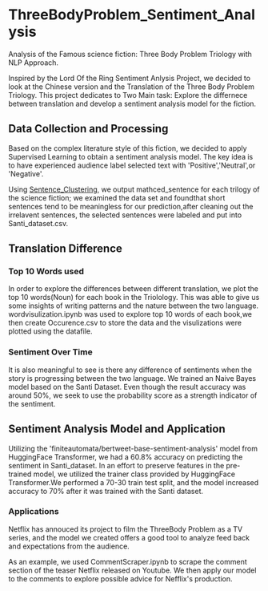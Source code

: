 # ThreeBodyProblem_Sentiment_Analysis
Analysis of the Famous science fiction: Three Body Problem Triology with NLP Approach.

Inspired by the Lord Of the Ring Sentiment Anlysis Project, we decided to look at the Chinese version and the Translation of the Three Body Problem Triology.
This project dedicates to Two Main task: Explore the differnece between translation and develop a sentiment analysis model for the fiction.


## Data Collection and Processing
Based on the complex literature style of this fiction, we decided to apply Supervised Learning to obtain a sentiment analysis model. The key idea is to have experienced audience label selected text with 'Positive','Neutral',or 'Negative'.



Using [Sentence_Clustering](Sentence_Clustering.ipynb), we output mathced_sentence for each trilogy of the science fiction; we examined the data set and foundthat short sentences tend to be meaningless for our prediction,after cleaning out the irrelavent sentences, the selected sentences were labeled and put into Santi_dataset.csv.

## Translation Difference
### Top 10 Words used
In order to explore the differences between different translation, we plot the top 10 words(Noun) for each book in the Triolology. This was able to give us some insights of writing patterns and the nature between the two language. wordvisulization.ipynb was used to explore top 10 words of each book,we then create Occurence.csv to store the data and the visulizations were plotted using the datafile.

### Sentiment Over Time 
It is also meaningful to see is there any difference of sentiments when the story is progressing between the two language. We trained an Naive Bayes model based on the Santi Dataset. Even though the result accuracy was around 50%, we seek to use the probability score as a strength indicator of the sentiment.

## Sentiment Analysis Model and Application
Utilizing the 'finiteautomata/bertweet-base-sentiment-analysis' model from HuggingFace Transformer, we had a 60.8% accuracy on predicting the sentiment in Santi_dataset. In an effort to preserve features in the pre-trained model, we utilized the trainer class provided by HuggingFace Transformer.We performed a 70-30 train test split, and the model increased accuracy to 70% after it was trained with the Santi dataset.

### Applications
Netflix has annouced its project to film the ThreeBody Problem as a TV series, and the model we created offers a good tool to analyze feed back and expectations from the audience.

As an example, we used CommentScraper.ipynb to scrape the comment section of the teaser Netflix released on Youtube. We then apply our model to the comments to explore possible advice for Nefflix's production.
